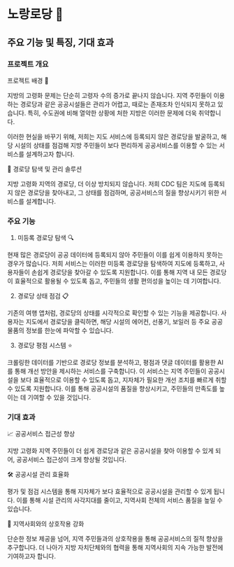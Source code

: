 # 노랑로당 🌻

## 주요 기능 및 특징, 기대 효과

### 프로젝트 개요

프로젝트 배경 📖

 지방의 고령화 문제는 단순히 고령자 수의 증가로 끝나지 않습니다. 지역 주민들이 이용하는 경로당과 같은 공공시설들은 관리가 어렵고, 때로는 존재조차 인식되지 못하고 있습니다. 특히, 수도권에 비해 열악한 상황에 처한 지방은 이러한 문제에 더욱 취약합니다.

 이러한 현실을 바꾸기 위해, 저희는 지도 서비스에 등록되지 않은 경로당을 발굴하고, 해당 시설의 상태를 점검해 지방 주민들이 보다 편리하게 공공서비스를 이용할 수 있는 서비스를 설계하고자 합니다.

🚀 경로당 탐색 및 관리 솔루션

 지방 고령화 지역의 경로당, 더 이상 방치되지 않습니다. 저희 CDC 팀은 지도에 등록되지 않은 경로당을 찾아내고, 그 상태를 점검하며, 공공서비스의 질을 향상시키기 위한 서비스를 설계합니다.

### 주요 기능

1. 미등록 경로당 탐색 🔍

 현재 많은 경로당이 공공 데이터에 등록되지 않아 주민들이 이를 쉽게 이용하지 못하는 경우가 많습니다. 저희 서비스는 이러한 미등록 경로당을 탐색하여 지도에 등록하고, 사용자들이 손쉽게 경로당을 찾아갈 수 있도록 지원합니다. 이를 통해 지역 내 모든 경로당이 효율적으로 활용될 수 있도록 돕고, 주민들의 생활 편의성을 높이는 데 기여합니다.

2. 경로당 상태 점검 📋

 기존의 여행 앱처럼, 경로당의 상태를 시각적으로 확인할 수 있는 기능을 제공합니다. 사용자는 지도에서 경로당을 클릭하면, 해당 시설의 에어컨, 선풍기, 보일러 등 주요 공공물품의 정보를 한눈에 파악할 수 있습니다.

3. 경로당 평점 시스템 ⭐

 크롤링한 데이터를 기반으로 경로당 정보를 분석하고, 평점과 댓글 데이터를 활용한 AI를 통해 개선 방안을 제시하는 서비스를 구축합니다. 이 서비스는 지역 주민들이 공공시설을 보다 효율적으로 이용할 수 있도록 돕고, 지자체가 필요한 개선 조치를 빠르게 취할 수 있도록 지원합니다. 이를 통해 공공시설의 품질을 향상시키고, 주민들의 만족도를 높이는 데 기여할 수 있을 것입니다.

### 기대 효과

📈 공공서비스 접근성 향상

 지방 고령화 지역 주민들이 더 쉽게 경로당과 같은 공공시설을 찾아 이용할 수 있게 되어, 공공서비스 접근성이 크게 향상될 것입니다.

🛠 공공시설 관리 효율화

 평가 및 점검 시스템을 통해 지자체가 보다 효율적으로 공공시설을 관리할 수 있게 됩니다. 이를 통해 시설 관리의 사각지대를 줄이고, 지역사회 전체의 서비스 품질을 높일 수 있습니다.

🤝 지역사회와의 상호작용 강화

 단순한 정보 제공을 넘어, 지역 주민들과의 상호작용을 통해 공공서비스의 질적 향상을 추구합니다. 더 나아가 지방 자치단체와의 협력을 통해 지역사회의 지속 가능한 발전에 기여하고자 합니다.
